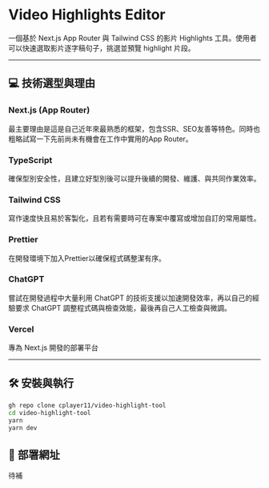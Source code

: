 # Video Highlights Editor

一個基於 Next.js App Router 與 Tailwind CSS 的影片 Highlights 工具。使用者可以快速選取影片逐字稿句子，挑選並預覽 highlight 片段。

---

## 💻 技術選型與理由

### Next.js (App Router)

最主要理由是這是自己近年來最熟悉的框架，包含SSR、SEO友善等特色。同時也粗略試寫一下先前尚未有機會在工作中實用的App Router。

### TypeScript

確保型別安全性，且建立好型別後可以提升後續的開發、維護、與共同作業效率。

### Tailwind CSS

寫作速度快且易於客製化，且若有需要時可在專案中覆寫或增加自訂的常用屬性。

### Prettier

在開發環境下加入Prettier以確保程式碼整潔有序。

### ChatGPT

嘗試在開發過程中大量利用 ChatGPT 的技術支援以加速開發效率，再以自己的經驗要求 ChatGPT 調整程式碼與檢查效能，最後再自己人工檢查與微調。

### Vercel

專為 Next.js 開發的部署平台

---

## 🛠 安裝與執行

```bash
gh repo clone cplayer11/video-highlight-tool
cd video-highlight-tool
yarn
yarn dev
```

## 🚀 部署網址

待補
